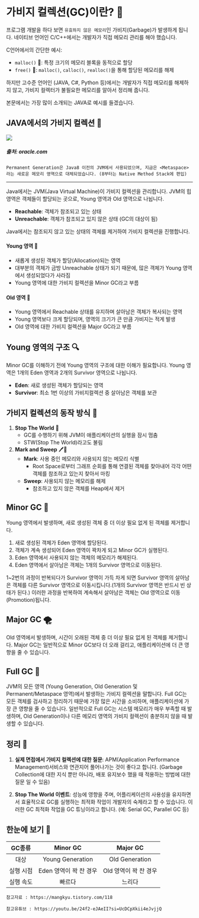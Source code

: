 # 가비지 컬렉션(GC)이란? 🚮

프로그램 개발을 하다 보면 `유효하지 않은 메모리`인 가비지(Garbage)가 발생하게 됩니다. 네이티브 언어인 C/C++에서는 개발자가 직접 메모리 관리를 해야 했습니다.

C언어에서의 간단한 예시:
- `malloc()` 🧱: 특정 크기의 메모리 블록을 동적으로 할당
- `free()` 🧹: `malloc()`, `calloc()`, `realloc()`을 통해 할당된 메모리를 해제

하지만 고수준 언어인 (JAVA, C#, Python 등)에서는 개발자가 직접 메모리를 해제하지 않고, 가비지 컬렉터가 불필요한 메모리를 알아서 정리해 줍니다.

본문에서는 가장 많이 소개되는 JAVA로 예시를 들겠습니다.

## JAVA에서의 가비지 컬렉션 🌿


<img src="https://i0.wp.com/www.oracle.com/webfolder/technetwork/tutorials/obe/java/gc01/images/gcslides/Slide5.png">


##### 출처: oracle.com

```
Permanent Generation은 Java8 이전의 JVM에서 사용되었으며, 지금은 <Metaspace>라는 새로운 메모리 영역으로 대체되었습니다. (8부터는 Native Method Stack에 편입)
```
---

Java에서는 JVM(Java Virtual Machine)이 가비지 컬렉션을 관리합니다. JVM의 힙 영역은 객체들이 할당되는 곳으로, Young 영역과 Old 영역으로 나뉩니다.
- **Reachable**: 객체가 참조되고 있는 상태
- **Unreachable**: 객체가 참조되고 있지 않은 상태 (GC의 대상이 됨)

Java에서는 참조되지 않고 있는 상태의 객체를 제거하여 가비지 컬렉션을 진행합니다.

#### Young 영역 🌱
- 새롭게 생성된 객체가 할당(Allocation)되는 영역
- 대부분의 객체가 금방 Unreachable 상태가 되기 때문에, 많은 객체가 Young 영역에서 생성되었다가 사라짐
- Young 영역에 대한 가비지 컬렉션을 Minor GC라고 부름

#### Old 영역 🌳
- Young 영역에서 Reachable 상태를 유지하며 살아남은 객체가 복사되는 영역
- Young 영역보다 크게 할당되며, 영역의 크기가 큰 만큼 가비지는 적게 발생
- Old 영역에 대한 가비지 컬렉션을 Major GC라고 부름

## Young 영역의 구조 🔍
Minor GC를 이해하기 전에 Young 영역의 구조에 대한 이해가 필요합니다.
Young 영역은 1개의 Eden 영역과 2개의 Survivor 영역으로 나뉩니다.
- **Eden**: 새로 생성된 객체가 할당되는 영역
- **Survivor**: 최소 1번 이상의 가비지컬렉션 중 살아남은 객체를 보관

## 가비지 컬렉션의 동작 방식 🔄

1. **Stop The World** 🛑
    - GC를 수행하기 위해 JVM이 애플리케이션의 실행을 잠시 멈춤
    - STW(Stop The World)라고도 불림
2. **Mark and Sweep** 🖊🧹
    - **Mark**: 사용 중인 메모리와 사용되지 않는 메모리 식별
        - Root Space로부터 그래프 순회를 통해 연결된 객체를 찾아내어 각각 어떤 객체를 참조하고 있는지 찾아서 마킹
    - **Sweep**: 사용되지 않는 메모리를 해제
        - 참조하고 있지 않은 객체를 Heap에서 제거

## Minor GC 🚀

Young 영역에서 발생하며, 새로 생성된 객체 중 더 이상 필요 없게 된 객체를 제거합니다.

1. 새로 생성된 객체가 Eden 영역에 할당된다.
2. 객체가 계속 생성되어 Eden 영역이 꽉차게 되고 Minor GC가 실행된다.
3. Eden 영역에서 사용되지 않는 객체의 메모리가 해제된다.
4. Eden 영역에서 살아남은 객체는 1개의 Survivor 영역으로 이동된다.

1~2번의 과정이 반복되다가 Survivor 영역이 가득 차게 되면 Survivor 영역의 살아남은 객체를 다른 Survivor 영역으로 이동시킵니다.(1개의 Survivor 영역은 반드시 빈 상태가 된다.)
이러한 과정을 반복하여 계속해서 살아남은 객체는 Old 영역으로 이동(Promotion)됩니다.

## Major GC 🌪

Old 영역에서 발생하며, 시간이 오래된 객체 중 더 이상 필요 없게 된 객체를 제거합니다. Major GC는 일반적으로 Minor GC보다 더 오래 걸리고, 애플리케이션에 더 큰 영향을 줄 수 있습니다.

## Full GC 🌝

JVM의 모든 영역 (Young Generation, Old Generation 및 Permanent/Metaspace 영역)에서 발생하는 가비지 컬렉션을 말합니다.
Full GC는 모든 객체를 검사하고 정리하기 때문에 가장 많은 시간을 소비하며, 애플리케이션에 가장 큰 영향을 줄 수 있습니다.
일반적으로 Full GC는 시스템 메모리가 매우 부족할 때 발생하며, Old Generation이나 다른 메모리 영역의 가비지 컬렉션이 충분하지 않을 때 발생할 수 있습니다.

## 정리 📝

1. **실제 면접에서 가비지 컬렉션에 대한 질문**: APM(Application Performance Management)서비스와 연관지어 풀어나가는 것이 좋다고 합니다. (Garbage Collection에 대한 지식
뿐만 아니라, 배포 유지보수 했을 때 적용하는 방법에 대한 질문 일 수 있음)

2. **Stop The World 이벤트**: 성능에 영향을 주며, 어플리케이션의 사용성을 유지하면서 효율적으로 GC를 실행하는 최적화 작업이 개발자의 숙제라고 할 수 있습니다. 이러한 GC 최적화 작업을 GC 튜닝이라고 합니다. (예: Serial GC, Parallel GC 등)

## 한눈에 보기 👀

| GC종류 | Minor GC | Major GC |
|:---:|:---:|:---:|
| 대상| Young Generation | Old Generation |
| 실행 시점 | Eden 영역이 꽉 찬 경우 | Old 영역이 꽉 찬 경우 |
| 실행 속도 | 빠르다 | 느리다 |

```
참고자료 : https://mangkyu.tistory.com/118

참고유튜브 : https://youtu.be/24f2-eJAeII?si=UcDCpXkii4eJvjjQ
```

